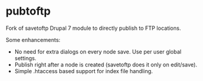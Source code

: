 pubtoftp
========

Fork of savetoftp Drupal 7 module to directly publish to FTP locations.

Some enhancements:

- No need for extra dialogs on every node save. Use per user global settings.
- Publish right after a node is created (savetoftp does it only on edit/save).
- Simple .htaccess based support for index file handling.